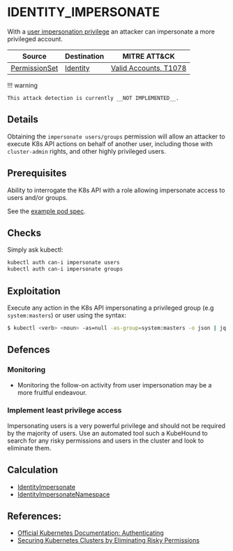 <!--
id: IDENTITY_IMPERSONATE
name: "Impersonate user/group"
mitreAttackTechnique: T1078 - Valid Accounts
mitreAttackTactic: TA0004 - Privilege escalation
coverage: None
-->

# IDENTITY_IMPERSONATE

With a [user impersonation privilege](https://kubernetes.io/docs/reference/access-authn-authz/authentication/#user-impersonation) an attacker can impersonate a more privileged account.

| Source                                        | Destination                         | MITRE ATT&CK                                                        |
| --------------------------------------------- | ----------------------------------- | ------------------------------------------------------------------- |
| [PermissionSet](../entities/permissionset.md) | [Identity](../entities/identity.md) | [Valid Accounts, T1078](https://attack.mitre.org/techniques/T1078/) |

!!! warning

    This attack detection is currently __NOT IMPLEMENTED__.

## Details

Obtaining the `impersonate users/groups` permission will allow an attacker to execute K8s API actions on behalf of another user, including those with `cluster-admin` rights, and other highly privileged users.

## Prerequisites

Ability to interrogate the K8s API with a role allowing impersonate access to users and/or groups.

See the [example pod spec](https://github.com/DataDog/KubeHound/tree/main/test/setup/test-cluster/attacks/IDENTITY_IMPERSONATE.yaml).

## Checks

Simply ask kubectl:

```bash
kubectl auth can-i impersonate users
kubectl auth can-i impersonate groups
```

## Exploitation

Execute any action in the K8s API impersonating a privileged group (e.g `system:masters`) or user using the syntax:

```bash
$ kubectl <verb> <noun> -as=null -as-group=system:masters -o json | jq
```

## Defences

### Monitoring

+ Monitoring the follow-on activity from user impersonation may be a more fruitful endeavour.

### Implement least privilege access

Impersonating users is a very powerful privilege and should not be required by the majority of users. Use an automated tool such a KubeHound to search for any risky permissions and users in the cluster and look to eliminate them.

## Calculation

+ [IdentityImpersonate](https://github.com/DataDog/KubeHound/tree/main/pkg/kubehound/graph/edge/identity_impersonate.go)
+ [IdentityImpersonateNamespace](https://github.com/DataDog/KubeHound/tree/main/pkg/kubehound/graph/edge/identity_impersonate_namespace.go)

## References:

+ [Official Kubernetes Documentation: Authenticating](https://kubernetes.io/docs/reference/access-authn-authz/authentication/#user-impersonation)
+ [Securing Kubernetes Clusters by Eliminating Risky Permissions](https://www.cyberark.com/resources/threat-research-blog/securing-kubernetes-clusters-by-eliminating-risky-permissions)
